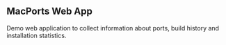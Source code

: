 ## MacPorts Web App

Demo web application to collect information about ports,
build history and installation statistics.
